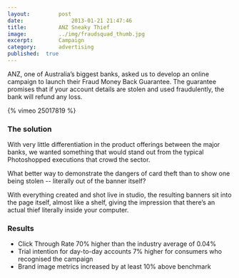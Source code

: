 ```yaml
---
layout:			post
date:				2013-01-21 21:47:46
title:			ANZ Sneaky Thief
image:			../img/fraudsquad_thumb.jpg
excerpt:		Campaign
category:		advertising
published:	true
---
```


ANZ, one of Australia’s biggest banks, asked us to develop an online campaign to launch their Fraud Money Back Guarantee. The guarantee promises that if your account details are stolen and used fraudulently, the bank will refund any loss.

{% vimeo 25017819 %}

<!-- {% vimeo 25017796 %}

{% vimeo 25017780 %}

{% vimeo 25017745 %} -->

### The solution

With very little differentiation in the product offerings between the major banks, we wanted something that would stand out from the typical Photoshopped executions that crowd the sector.

What better way to demonstrate the dangers of card theft than to show one being stolen -- literally out of the banner itself?

With everything created and shot live in studio, the resulting banners sit into the page itself, almost like a shelf, giving the impression that there’s an actual thief literally inside your computer.

### Results ###

* Click Through Rate 70% higher than the industry average of 0.04%
* Trial intention for day-to-day accounts 7% higher for consumers who recognised the campaign
* Brand image metrics increased by at least 10% above benchmark